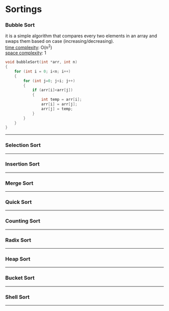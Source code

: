 # Sortings
### Bubble Sort
it is a simple algorithm that compares every two elements in an array and swaps them based on case (increasing/decreasing).  
<ins>time complexity</ins>: O(n<sup>2</sup>)  
<ins>space complexity</ins>: 1

```c
void bubbleSort(int *arr, int n)
{
    for (int i = 0; i<n; i++)
    {
        for (int j=0; j<i; j++)
        {
            if (arr[i]<arr[j])
            {
                int temp = arr[i];
                arr[i] = arr[j];
                arr[j] = temp;
            }           
        }
    }
}
```
_____

### Selection Sort



_____

### Insertion Sort



_____

### Merge Sort



_____

### Quick Sort


_____

### Counting Sort



_____

### Radix Sort




_____

### Heap Sort





_____

### Bucket Sort




_____

### Shell Sort





_____

  
